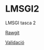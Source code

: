 # LMSGI2
LMSGI tasca 2

[Rawgit](https://rawgit.com/jordigithub1/LMSGI2/master/index.html)

[Validació](https://validator.w3.org/nu/?doc=https://rawgit.com/jordigithub1/LMSGI2/master/index.html)
